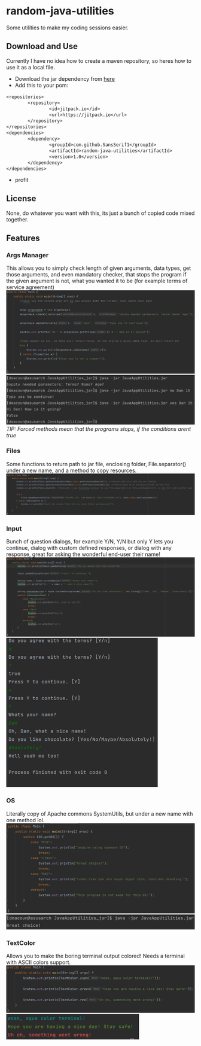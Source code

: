 # random-java-utilities
Some utilities to make my coding sessions easier.

## Download and Use
Currently I have no idea how to create a maven repository, so heres how to use it as a local file.
- Download the jar dependency from [here](https://github.com/SansSerif1/random-java-utilities/releases/tag/1.0)
- Add this to your pom:
```
<repositories>
        <repository>
                <id>jitpack.io</id>
                <url>https://jitpack.io</url>
        </repository>
</repositories>
<dependencies>
        <dependency>
                <groupId>com.github.SansSerif1</groupId>
                <artifactId>random-java-utilities</artifactId>
                <version>1.0</version>
        </dependency>
</dependencies>
```
- profit

## License
None, do whatever you want with this, its just a bunch of copied code mixed together.

## Features

### Args Manager
This allows you to simply check length of given arguments, data types, get those arguments, and even mandatory checker, that stops the program if the given argument is not, what you wanted it to be (for example terms of service agreement)\
![Args Overview 1](https://github.com/SansSerif1/random-java-utilities/blob/main/readme_images/Args_1.png?raw=true)\
![Args Overview 2](https://github.com/SansSerif1/random-java-utilities/blob/main/readme_images/Args_2.png?raw=true)\
*TIP: Forced methods mean that the programs stops, if the conditions arent true*

### Files
Some functions to return path to jar file, enclosing folder, File.separator() under a new name, and a method to copy resources.\
![Files Overview 1](https://github.com/SansSerif1/random-java-utilities/blob/main/readme_images/Files_1.png?raw=true)

### Input
Bunch of question dialogs, for example Y/N, Y/N but only Y lets you continue, dialog with custom defined responses, or dialog with any response, great for asking the wonderful end-user their name!\
![Input Overview 1](https://github.com/SansSerif1/random-java-utilities/blob/main/readme_images/Input_1.png?raw=true)\
![Input Overview 2](https://github.com/SansSerif1/random-java-utilities/blob/main/readme_images/Input_2.png?raw=true)

### OS
Literally copy of Apache commons SystemUtils, but under a new name with one method lol.\
![OS Overview 1](https://github.com/SansSerif1/random-java-utilities/blob/main/readme_images/OS_1.png?raw=true)
![OS Overview 2](https://github.com/SansSerif1/random-java-utilities/blob/main/readme_images/OS_2.png?raw=true)

### TextColor
Allows you to make the boring terminal output colored! Needs a terminal with ASCII colors support.
![TextColor Overview 1](https://github.com/SansSerif1/random-java-utilities/blob/main/readme_images/TextColor_1.png?raw=true)\
![TextColor Overview 2](https://github.com/SansSerif1/random-java-utilities/blob/main/readme_images/TextColor_2.png?raw=true)
